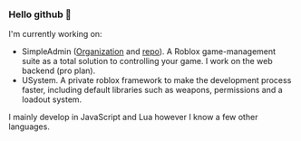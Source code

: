 ### Hello github 👋

I'm currently working on:
- SimpleAdmin ([Organization](https://github.com/SimpleAdminRbx) and [repo](https://github.com/crywink/SimpleAdmin)). A Roblox game-management suite as a total solution to controlling your game. I work on the web backend (pro plan).
- USystem. A private roblox framework to make the development process faster, including default libraries such as weapons, permissions and a loadout system.

I mainly develop in JavaScript and Lua however I know a few other languages.
